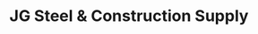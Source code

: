 ---
title: "JG Steel & Construction Supply"
url: /batangas-city/jg-steel-und-construction-supply/
shop: Baustoffe
---